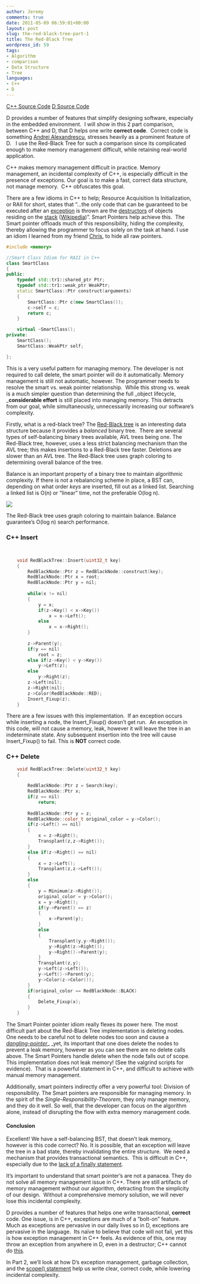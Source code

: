 ```yaml
---
author: Jeremy
comments: true
date: 2011-05-09 06:59:01+00:00
layout: post
slug: the-red-black-tree-part-1
title: The Red-Black Tree
wordpress_id: 59
tags:
- Algorithm
- comparison
- Data Structure
- Tree
languages:
- C++
- D
---
```


[C++ Source Code](https://bitbucket.org/jwright/cse310-red-black-tree/overview)
[D Source Code](https://bitbucket.org/jwright/red-black-tree-d)

D provides a number of features that simplify designing software, especially in the embedded environment.  I will show in this 2 part comparison, between C++ and D, that D helps one write **correct code**.  Correct code is something [Andrei Alexandrescu](http://erdani.com/), stresses heavily as a prominent feature of D.   I use the Red-Black Tree for such a comparison since its complicated enough to make memory management difficult, while retaining real-world application.

<!--more-->

C++ makes memory management difficult in practice. Memory management, an incidental complexity of C++, is especially difficult in the presence of exceptions. Our goal is to make a fast, correct data structure, not manage memory.  C++ obfuscates this goal. 

There are a few idioms in C++ to help; Resource Acquisition Is Initialization, or RAII for short, states that “…the only code that can be guaranteed to be executed after an [exception](http://en.wikipedia.org/wiki/Exception_handling) is thrown are the [destructors](http://en.wikipedia.org/wiki/Destructor_%28computer_science%29) of objects residing on the [stack](http://en.wikipedia.org/wiki/Stack_%28data_structure%29) ([Wikipedia](http://en.wikipedia.org/wiki/Resource_Acquisition_Is_Initialization))”. Smart Pointers help achieve this.  The Smart pointer offloads much of this responsibility, hiding the complexity, thereby allowing the programmer to focus solely on the task at hand. I use an idiom I learned from my friend [Chris](http://www.chrisanderman.com/), to hide all raw pointers.
```cpp
#include <memory>

//Smart Class Idiom for RAII in C++
class SmartClass
{
public:
    typedef std::tr1::shared_ptr Ptr;
    typedef std::tr1::weak_ptr WeakPtr;
    static SmartClass::Ptr construct(arguments)
    {
        SmartClass::Ptr c(new SmartClass());
        c->self = c;
        return c;
    }

    virtual ~SmartClass();
private:
    SmartClass();
    SmartClass::WeakPtr self;

};
```


This is a very useful pattern for managing memory. The developer is not
required to call delete, the smart pointer will do it automatically. Memory
management is still not automatic, however. The programmer needs to resolve
the smart vs. weak pointer relationship.  While this strong vs. weak is a much
simpler question than determining the full _object lifecycle, _**considerable
effort** is still placed into managing memory. This detracts from our goal,
while simultaneously, unnecessarily increasing our software’s complexity.

Firstly, what is a red-black tree? The [Red-Black tree](http://en.wikipedia.org/wiki/Red-black_tree) is an interesting data
structure because it provides a _balanced_ binary tree.  There are several
types of self-balancing binary trees available, AVL trees being one. The
Red-Black tree, however, uses a less strict balancing mechanism than the AVL
tree; this makes insertions to a Red-Black tree faster. Deletions are slower
than an AVL tree. The Red-Black tree uses graph coloring to determining
overall balance of the tree.

Balance is an important property of a binary tree to maintain algorithmic
complexity. If there is not a rebalancing scheme in place, a BST can,
depending on what order _keys_ are inserted, fill out as a linked list.
Searching a linked list is O(n) or “linear” time, not the preferable O(log n).

[![](http://scienceblogs.com/goodmath/upload/2007/01/unbalanced-trees.jpg)](http://scienceblogs.com/goodmath/2009/11/advanced_haskell_data_structur.php)

The Red-Black tree uses graph coloring to maintain balance. Balance guarantee’s O(log n) search performance.


### C++ Insert

```cpp

    
    void RedBlackTree::Insert(uint32_t key)
    {
        RedBlackNode::Ptr z = RedBlackNode::construct(key);
        RedBlackNode::Ptr x = root;
        RedBlackNode::Ptr y = nil;
    
        while(x != nil)
        {
            y = x;
            if(z->Key() < x->Key())
                x = x->Left();
            else
                x = x->Right();
        }
    
        z->Parent(y);
        if(y == nil)
            root = z;
        else if(z->Key() < y->Key())
            y->Left(z);
        else
            y->Right(z);
        z->Left(nil);
        z->Right(nil);
        z->Color(RedBlackNode::RED);
        Insert_Fixup(z);
    }
```


There are a few issues with this implementation.  If an exception occurs while inserting a node, the Insert_Fixup() doesn’t get run.  An exception in this code, will not cause a memory, leak, however it will leave the tree in an indeterminate state. Any subsequent insertion into the tree will cause Insert_Fixup() to fail. This is **NOT** correct code.


### C++ Delete


```cpp    
    void RedBlackTree::Delete(uint32_t key)
    {
    
        RedBlackNode::Ptr z = Search(key);
        RedBlackNode::Ptr x;
        if(z == nil)
            return;
    
        RedBlackNode::Ptr y = z;
        RedBlackNode::color_t original_color = y->Color();
        if(z->Left() == nil)
        {
            x = z->Right();
            Transplant(z,z->Right());
        }
        else if(z->Right() == nil)
        {
            x = z->Left();
            Transplant(z,z->Left());
        }
        else
        {
            y = Minimum(z->Right());
            original_color = y->Color();
            x = y->Right();
            if(y->Parent() == z)
            {
                x->Parent(y);
            }
            else
            {
                Transplant(y,y->Right());
                y->Right(z->Right());
                y->Right()->Parent(y);
            }
            Transplant(z,y);
            y->Left(z->Left());
            y->Left()->Parent(y);
            y->Color(z->Color());
        }
        if(original_color == RedBlackNode::BLACK)
        {
            Delete_Fixup(x);
        }
    }
```


The Smart Pointer pointer idiom really flexes its power here. The most difficult part about the Red-Black Tree implementation is deleting nodes. One needs to be careful not to delete nodes too soon and cause a [_dangling-pointer_](http://en.wikipedia.org/wiki/Dangling_pointer)_ _yet, its important that one does delete the nodes to prevent a leak memory, however as you can see there are no delete calls above. The Smart Pointers handle delete when the node falls out of scope.  This implementation does not leak memory! (See the valgrind scripts for evidence).  That is a powerful statement in C++, and difficult to achieve with manual memory management. 

Additionally, smart pointers indirectly offer a very powerful tool: Division of responsibility. The Smart pointers are responsible for managing memory. In the spirit of the _Single-Responsibility-Theorem_, they only manage memory, and they do it well. So well, that the developer can focus on the algorithm alone, instead of disrupting the flow with extra memory management code. 


#### Conclusion


Excellent! We have a self-balancing BST, that doesn’t leak memory, however is this code correct? No. It is possible, that an exception will leave the tree in a bad state, thereby invalidating the entire structure.  We need a mechanism that provides transactional semantics.  This is difficult in C++, especially due to the [lack of a finally statement](http://en.wikipedia.org/wiki/Exception_handling_syntax#C.2B.2B).

It’s important to understand that smart pointer’s are not a panacea. They do not solve all memory management issue in C++. There are still artifacts of memory management without our algorithm, detracting from the simplicity of our design.  Without a comprehensive memory solution, we will never lose this incidental complexity.

D provides a number of features that helps one write transactional, **correct** code. One issue, is in C++, exceptions are much of a “bolt-on” feature.  Much as exceptions are pervasive in our daily lives so in D, exceptions are pervasive in the language.  Its naïve to believe that code will not fail, yet this is how exception management in C++ feels. As evidence of this, one may throw an exception from anywhere in D, even in a destructor; C++ cannot do [this](http://www.parashift.com/c++-faq-lite/exceptions.html#faq-17.9).

In Part 2, we’ll look at how D’s exception management, garbage collection, and the [scope() statement](http://www.d-programming-language.org/exception-safe.html) help us write clear, correct code, while lowering incidental complexity.
